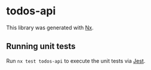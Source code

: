 # todos-api

This library was generated with [Nx](https://nx.dev).

## Running unit tests

Run `nx test todos-api` to execute the unit tests via [Jest](https://jestjs.io).
